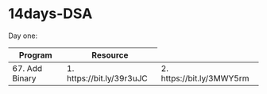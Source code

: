 # 14days-DSA

Day one: 
<table class="table">
  <thead class="thead-light">
    <tr>
      <th scope="col">Program</th>
      <th scope="col">Resource</th>
    </tr>
  </thead>
  <tbody>
    <tr>
      <td>67. Add Binary </td>
      <td>1. https://bit.ly/39r3uJC</td>
      <td>2. https://bit.ly/3MWY5rm</td>
    </tr>

  </tbody>
</table>

